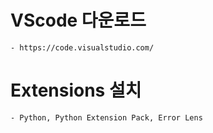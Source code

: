 # VScode 다운로드
    - https://code.visualstudio.com/
# Extensions 설치
    - Python, Python Extension Pack, Error Lens